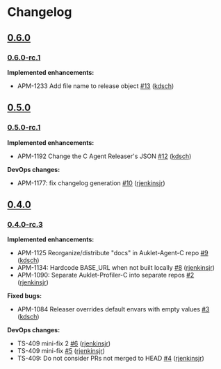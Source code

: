 # Changelog

## [0.6.0](https://github.com/ESG-USA/Auklet-Releaser-C/tree/0.6.0)

### [0.6.0-rc.1](https://github.com/ESG-USA/Auklet-Releaser-C/tree/0.6.0-rc.1)

**Implemented enhancements:**

- APM-1233 Add file name to release object [#13](https://github.com/ESG-USA/Auklet-Releaser-C/pull/13) ([kdsch](https://github.com/kdsch))

## [0.5.0](https://github.com/ESG-USA/Auklet-Releaser-C/tree/0.5.0)

### [0.5.0-rc.1](https://github.com/ESG-USA/Auklet-Releaser-C/tree/0.5.0-rc.1)

**Implemented enhancements:**

- APM-1192 Change the C Agent Releaser's JSON [#12](https://github.com/ESG-USA/Auklet-Releaser-C/pull/12) ([kdsch](https://github.com/kdsch))

**DevOps changes:**

- APM-1177: fix changelog generation [#10](https://github.com/ESG-USA/Auklet-Releaser-C/pull/10) ([rjenkinsjr](https://github.com/rjenkinsjr))

## [0.4.0](https://github.com/ESG-USA/Auklet-Releaser-C/tree/0.4.0)

### [0.4.0-rc.3](https://github.com/ESG-USA/Auklet-Releaser-C/tree/0.4.0-rc.3)

**Implemented enhancements:**

- APM-1125 Reorganize/distribute "docs" in Auklet-Agent-C repo [#9](https://github.com/ESG-USA/Auklet-Releaser-C/pull/9) ([kdsch](https://github.com/kdsch))
- APM-1134: Hardcode BASE_URL when not built locally [#8](https://github.com/ESG-USA/Auklet-Releaser-C/pull/8) ([rjenkinsjr](https://github.com/rjenkinsjr))
- APM-1090: Separate Auklet-Profiler-C into separate repos [#2](https://github.com/ESG-USA/Auklet-Releaser-C/pull/2) ([rjenkinsjr](https://github.com/rjenkinsjr))

**Fixed bugs:**

- APM-1084 Releaser overrides default envars with empty values [#3](https://github.com/ESG-USA/Auklet-Releaser-C/pull/3) ([kdsch](https://github.com/kdsch))

**DevOps changes:**

- TS-409 mini-fix 2 [#6](https://github.com/ESG-USA/Auklet-Releaser-C/pull/6) ([rjenkinsjr](https://github.com/rjenkinsjr))
- TS-409 mini-fix [#5](https://github.com/ESG-USA/Auklet-Releaser-C/pull/5) ([rjenkinsjr](https://github.com/rjenkinsjr))
- TS-409: Do not consider PRs not merged to HEAD [#4](https://github.com/ESG-USA/Auklet-Releaser-C/pull/4) ([rjenkinsjr](https://github.com/rjenkinsjr))
